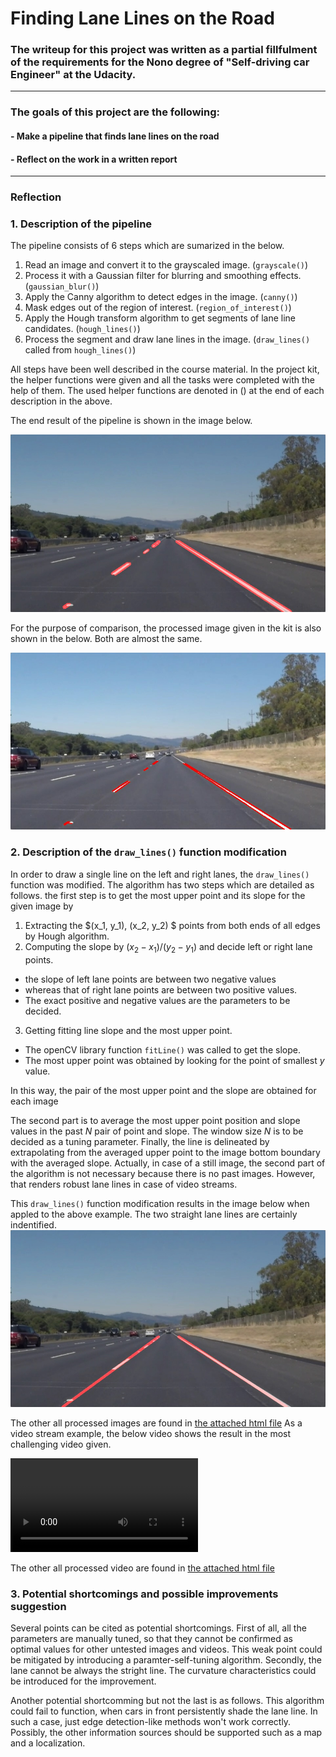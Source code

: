 # Finding Lane Lines on the Road

### The writeup for this project was written as a partial fillfulment of the requirements for the Nono degree of "Self-driving car Engineer" at the Udacity.

---
### The goals of this project are the following:
#### - Make a pipeline that finds lane lines on the road
#### - Reflect on the work in a written report

[//]: # (Image References)

[image1]: ./examples/line-segments-example.jpg
[image2]: ./test_images_output/solidWhiteRight_segment.jpg
[image3]: ./test_images_output/solidWhiteRight.jpg
[image4]: ./examples/P1_example.mp4
[image5]: ./test_videos_output/solidWhiteRight.mp4
[image6]: ./test_videos_output/challenge.mp4


---

### Reflection

### 1. Description of the pipeline

The pipeline consists of 6 steps which are sumarized in the below. 
1. Read an image and convert it to the grayscaled image. (`grayscale()`)
2. Process it with a Gaussian filter for blurring and smoothing effects. (`gaussian_blur()`)
3. Apply the Canny algorithm to detect edges in the image. (`canny()`)
4. Mask edges out of the region of interest. (`region_of_interest()`)
5. Apply the Hough transform algorithm to get segments of lane line candidates. (`hough_lines()`)
6. Process the segment and draw lane lines in the image. (`draw_lines()` called from `hough_lines()`)

All steps have been well described in the course material. In the project kit, the helper functions were given and all the tasks were completed with the help of them. The used helper functions are denoted in () at the end of each description in the above.

The end result of the pipeline is shown in the image below.

![end_result][image2]

For the purpose of comparison, the processed image given in the kit is also shown in the below. Both are almost the same.

![Example given][image1]

### 2. Description of the `draw_lines()` function modification
In order to draw a single line on the left and right lanes, the `draw_lines()` function was modified.
The algorithm has two steps which are detailed as follows.
the first step is to get the most upper point and its slope for the given image by
1. Extracting the $(x_1, y_1), (x_2, y_2) $ points from both ends of all edges by Hough algorithm.
2. Computing the slope by $(x_2-x_1)/(y_2-y_1)$ and decide left or right lane points.
 - the slope of left lane points are between two negative values
 - whereas that of right lane points are between two positive values.
 - The exact positive and negative values are the parameters to be decided.
3. Getting fitting line slope and the most upper point.
 - The openCV library function `fitLine()` was called to get the slope.
 - The most upper point was obtained by looking for the point of smallest $y$ value.
 
In this way, the pair of the most upper point and the slope are obtained for each image

The second part is to average the most upper point position and slope values in the past $N$ pair of point and slope.
The window size $N$ is to be decided as a tuning parameter.
Finally, the line is delineated by extrapolating from the averaged upper point to the image bottom boundary with the averaged slope.
Actually, in case of a still image, the second part of the algorithm is not necessary because there is no past images. However, that renders robust lane lines in case of video streams.

This `draw_lines()` function modification results in the image below when appled to the above example. The two straight lane lines are certainly indentified.
![draw_lines][image3]

The other all processed images are found in [the attached html file](http://CarND-LaneLines-P1-jungpil.html)
As a video stream example, the below video shows the result in the most challenging video given.

![challenge][image6]

The other all processed video are found in [the attached html file](http://CarND-LaneLines-P1-jungpil.html)

### 3. Potential shortcomings and possible improvements suggestion
Several points can be cited as potential shortcomings.
First of all, all the parameters are manually tuned, so that they cannot be confirmed as optimal values for other untested images and videos. This weak point could be mitigated by introducing a paramter-self-tuning algorithm.
Secondly, the lane cannot be always the stright line. The curvature characteristics could be introduced for the improvement.

Another potential shortcomming but not the last is as follows.
This algorithm could fail to function, when cars in front persistently shade the lane line.
In such a case, just edge detection-like methods won't work correctly. Possibly, the other information sources should be supported such as a map and a localization.
